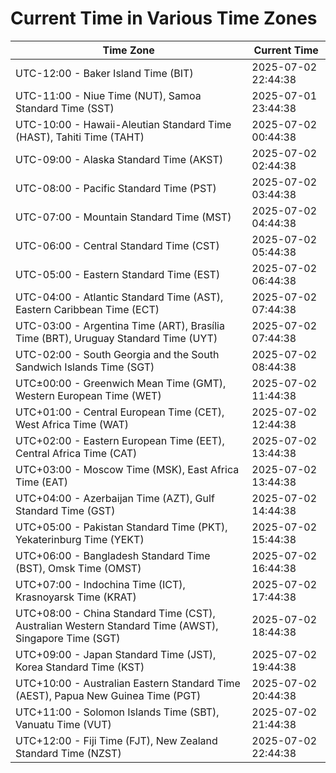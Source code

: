 # Current Time in Various Time Zones

| Time Zone | Current Time |
|-----------|--------------|
| UTC-12:00 - Baker Island Time (BIT) | 2025-07-02 22:44:38 |
| UTC-11:00 - Niue Time (NUT), Samoa Standard Time (SST) | 2025-07-01 23:44:38 |
| UTC-10:00 - Hawaii-Aleutian Standard Time (HAST), Tahiti Time (TAHT) | 2025-07-02 00:44:38 |
| UTC-09:00 - Alaska Standard Time (AKST) | 2025-07-02 02:44:38 |
| UTC-08:00 - Pacific Standard Time (PST) | 2025-07-02 03:44:38 |
| UTC-07:00 - Mountain Standard Time (MST) | 2025-07-02 04:44:38 |
| UTC-06:00 - Central Standard Time (CST) | 2025-07-02 05:44:38 |
| UTC-05:00 - Eastern Standard Time (EST) | 2025-07-02 06:44:38 |
| UTC-04:00 - Atlantic Standard Time (AST), Eastern Caribbean Time (ECT) | 2025-07-02 07:44:38 |
| UTC-03:00 - Argentina Time (ART), Brasília Time (BRT), Uruguay Standard Time (UYT) | 2025-07-02 07:44:38 |
| UTC-02:00 - South Georgia and the South Sandwich Islands Time (SGT) | 2025-07-02 08:44:38 |
| UTC±00:00 - Greenwich Mean Time (GMT), Western European Time (WET) | 2025-07-02 11:44:38 |
| UTC+01:00 - Central European Time (CET), West Africa Time (WAT) | 2025-07-02 12:44:38 |
| UTC+02:00 - Eastern European Time (EET), Central Africa Time (CAT) | 2025-07-02 13:44:38 |
| UTC+03:00 - Moscow Time (MSK), East Africa Time (EAT) | 2025-07-02 13:44:38 |
| UTC+04:00 - Azerbaijan Time (AZT), Gulf Standard Time (GST) | 2025-07-02 14:44:38 |
| UTC+05:00 - Pakistan Standard Time (PKT), Yekaterinburg Time (YEKT) | 2025-07-02 15:44:38 |
| UTC+06:00 - Bangladesh Standard Time (BST), Omsk Time (OMST) | 2025-07-02 16:44:38 |
| UTC+07:00 - Indochina Time (ICT), Krasnoyarsk Time (KRAT) | 2025-07-02 17:44:38 |
| UTC+08:00 - China Standard Time (CST), Australian Western Standard Time (AWST), Singapore Time (SGT) | 2025-07-02 18:44:38 |
| UTC+09:00 - Japan Standard Time (JST), Korea Standard Time (KST) | 2025-07-02 19:44:38 |
| UTC+10:00 - Australian Eastern Standard Time (AEST), Papua New Guinea Time (PGT) | 2025-07-02 20:44:38 |
| UTC+11:00 - Solomon Islands Time (SBT), Vanuatu Time (VUT) | 2025-07-02 21:44:38 |
| UTC+12:00 - Fiji Time (FJT), New Zealand Standard Time (NZST) | 2025-07-02 22:44:38 |
